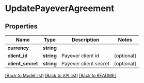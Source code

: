 # UpdatePayeverAgreement

## Properties
Name | Type | Description | Notes
------------ | ------------- | ------------- | -------------
**currency** | **string** |  | 
**client_id** | **string** | Payever client id | [optional] 
**client_secret** | **string** | Payever client secret | [optional] 

[[Back to Model list]](../../README.md#documentation-for-models) [[Back to API list]](../../README.md#documentation-for-api-endpoints) [[Back to README]](../../README.md)

